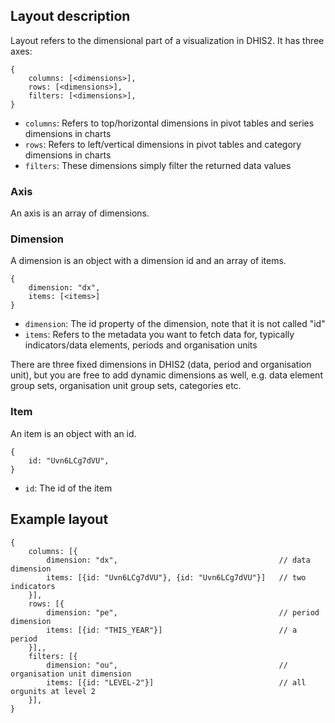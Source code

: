 ## Layout description

Layout refers to the dimensional part of a visualization in DHIS2. It has three axes:

```
{
    columns: [<dimensions>],
    rows: [<dimensions>],
    filters: [<dimensions>],
}
```

-   `columns`: Refers to top/horizontal dimensions in pivot tables and series dimensions in charts
-   `rows`: Refers to left/vertical dimensions in pivot tables and category dimensions in charts
-   `filters`: These dimensions simply filter the returned data values

### Axis

An axis is an array of dimensions.

### Dimension

A dimension is an object with a dimension id and an array of items.

```
{
    dimension: "dx",
    items: [<items>]
}
```

-   `dimension`: The id property of the dimension, note that it is not called "id"
-   `items`: Refers to the metadata you want to fetch data for, typically indicators/data elements, periods and organisation units

There are three fixed dimensions in DHIS2 (data, period and organisation unit), but you are free to add dynamic dimensions as well, e.g. data element group sets, organisation unit group sets, categories etc.

### Item

An item is an object with an id.

```
{
    id: "Uvn6LCg7dVU",
}
```

-   `id`: The id of the item

## Example layout

```
{
    columns: [{
        dimension: "dx",                                    // data dimension
        items: [{id: "Uvn6LCg7dVU"}, {id: "Uvn6LCg7dVU"}]   // two indicators
    }],
    rows: [{
        dimension: "pe",                                    // period dimension
        items: [{id: "THIS_YEAR"}]                          // a period
    }],,
    filters: [{
        dimension: "ou",                                    // organisation unit dimension
        items: [{id: "LEVEL-2"}]                            // all orgunits at level 2
    }],
}
```
